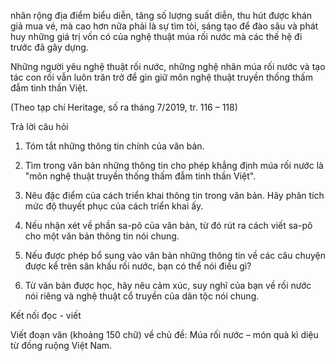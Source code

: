 nhân rộng địa điểm biểu diễn, tăng số lượng suất diễn, thu hút được khán giả mua vé, mà cao hơn nữa phải là sự tìm tòi, sáng tạo để đào sâu và phát huy những giá trị vốn có của nghệ thuật múa rối nước mà các thế hệ đi trước đã gây dựng.

Những người yêu nghệ thuật rối nước, những nghệ nhân múa rối nước và tạo tác con rối vẫn luôn trăn trở để gìn giữ môn nghệ thuật truyền thống thấm đẫm tinh thần Việt.

(Theo tạp chí Heritage, số ra tháng 7/2019, tr. 116 – 118)

Trả lời câu hỏi

1. Tóm tắt những thông tin chính của văn bản.

2. Tìm trong văn bản những thông tin cho phép khẳng định múa rối nước là "môn nghệ thuật truyền thống thấm đẫm tinh thần Việt".

3. Nêu đặc điểm của cách triển khai thông tin trong văn bản. Hãy phân tích mức độ thuyết phục của cách triển khai ấy.

4. Nếu nhận xét về phần sa-pô của văn bản, từ đó rút ra cách viết sa-pô cho một văn bản thông tin nói chung.

5. Nếu được phép bổ sung vào văn bản những thông tin về các câu chuyện được kể trên sân khấu rối nước, bạn có thể nói điều gì?

6. Từ văn bản được học, hãy nêu cảm xúc, suy nghĩ của bạn về rối nước nói riêng và nghệ thuật cổ truyền của dân tộc nói chung.

Kết nối đọc - viết

Viết đoạn văn (khoảng 150 chữ) về chủ đề: Múa rối nước – món quà kì diệu từ đồng ruộng Việt Nam.